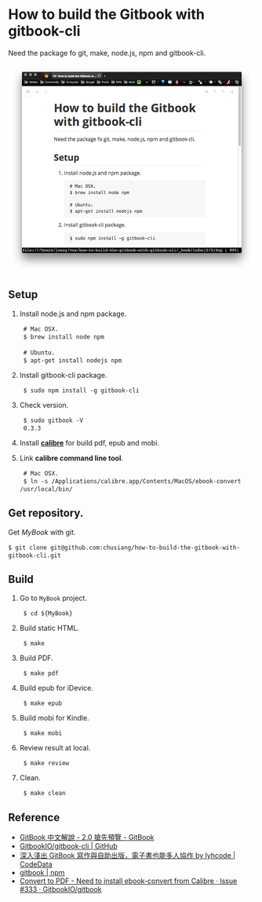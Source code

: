 # How to build the Gitbook with gitbook-cli

Need the package fo git, make, node.js, npm and gitbook-cli.

![My private GitBook](images/my-private-gitbook.png)

## Setup

1. Install node.js and npm package.

        # Mac OSX.
        $ brew install node npm

        # Ubuntu.
        $ apt-get install nodejs npm

1. Install gitbook-cli package.

        $ sudo npm install -g gitbook-cli

1. Check version.

        $ sudo gitbook -V
        0.3.3

1. Install **[calibre](http://calibre-ebook.com/about)** for build pdf, epub and mobi.

1. Link **calibre command line tool**.

        # Mac OSX.
        $ ln -s /Applications/calibre.app/Contents/MacOS/ebook-convert /usr/local/bin/

## Get repository.

Get *MyBook* with git.

    $ git clone git@github.com:chusiang/how-to-build-the-gitbook-with-gitbook-cli.git

## Build

1. Go to `MyBook` project.

        $ cd ${MyBook}

1. Build static HTML.

        $ make

1. Build PDF.

        $ make pdf

1. Build epub for iDevice.

        $ make epub

1. Build mobi for Kindle.

        $ make mobi

1. Review result at local.

        $ make review

1. Clean.

        $ make clean

## Reference

- [GitBook 中文解說 - 2.0 搶先預覽 - GitBook](https://www.gitbook.com/book/wastemobile/gitbook-chinese/details)
- [GitbookIO/gitbook-cli | GitHub](https://github.com/GitbookIO/gitbook-cli)
- [深入淺出 GitBook 寫作與自助出版，電子書也能多人協作 by lyhcode | CodeData](http://www.codedata.com.tw/social-coding/gitbook-self-publishing/)
- [gitbook | npm](https://www.npmjs.com/package/gitbook)
- [Convert to PDF - Need to install ebook-convert from Calibre · Issue #333 · GitbookIO/gitbook](https://github.com/GitbookIO/gitbook/issues/333)

